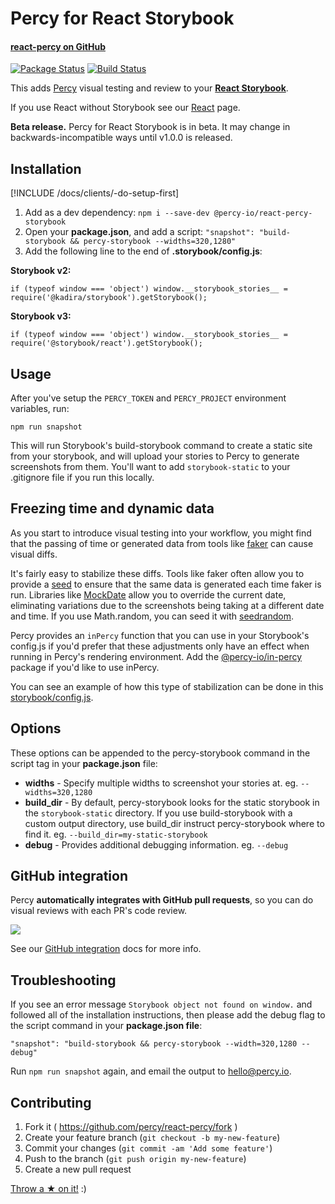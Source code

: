 # Percy for React Storybook
#### [react-percy on GitHub <i class="fa fa-github" aria-hidden="true"></i>](https://github.com/percy/react-percy)

[![Package Status](https://img.shields.io/npm/v/@percy-io/react-percy-storybook.svg)](https://www.npmjs.com/package/@percy-io/react-percy-storybook)
[![Build Status](https://travis-ci.org/percy/react-percy.svg?branch=master)](https://travis-ci.org/percy/react-percy)

This adds [Percy](https://percy.io) visual testing and review to your [**React Storybook**](https://storybooks.js.org/).  

If you use React without Storybook see our [React](/docs/clients/javascript/react) page.

<div class="Alert Alert--warning">

**Beta release.** Percy for React Storybook is in beta. It may change in backwards-incompatible ways until v1.0.0 is released.

</div>

## Installation

[!INCLUDE /docs/clients/-do-setup-first]

1. Add as a dev dependency: `npm i --save-dev @percy-io/react-percy-storybook`
1. Open your **package.json**, and add a script: `"snapshot": "build-storybook && percy-storybook --widths=320,1280"`
1. Add the following line to the end of **.storybook/config.js**:

**Storybook v2:**

`if (typeof window === 'object') window.__storybook_stories__ = require('@kadira/storybook').getStorybook();`

**Storybook v3:**

`if (typeof window === 'object') window.__storybook_stories__ = require('@storybook/react').getStorybook();`


## Usage

After you've setup the `PERCY_TOKEN` and `PERCY_PROJECT` environment variables, run:

`npm run snapshot`

This will run Storybook's build-storybook command to create a static site from your storybook, and will upload your stories to Percy to generate screenshots from them.  You'll want to add `storybook-static` to your .gitignore file if you run this locally.

## Freezing time and dynamic data

As you start to introduce visual testing into your workflow, you might find that the passing of time or generated data from tools like [faker](https://github.com/marak/Faker.js/) can cause visual diffs.

It's fairly easy to stabilize these diffs. Tools like faker often allow you to provide a [seed](https://github.com/marak/Faker.js/#setting-a-randomness-seed) to ensure that the same data is generated each time faker is run. Libraries like [MockDate](https://github.com/boblauer/MockDate) allow you to override the current date, eliminating variations due to the screenshots being taking at a different date and time. If you use Math.random, you can seed it with [seedrandom](https://github.com/davidbau/seedrandom).

Percy provides an `inPercy` function that you can use in your Storybook's config.js if you'd prefer that these adjustments only have an effect when running in Percy's rendering environment.  Add the [@percy-io/in-percy](https://www.npmjs.com/package/@percy-io/in-percy) package if you'd like to use inPercy.

You can see an example of how this type of stabilization can be done in this  [storybook/config.js](https://github.com/percy/react-percy/blob/master/integration-tests/.storybook/config.js).

## Options

These options can be appended to the percy-storybook command in the script tag in your **package.json** file:

* **widths** - Specify multiple widths to screenshot your stories at.  eg. `--widths=320,1280`
* **build_dir** - By default, percy-storybook looks for the static storybook in the `storybook-static` directory.  If you use build-storybook with a custom output directory, use build_dir instruct percy-storybook where to find it. eg. `--build_dir=my-static-storybook`
* **debug** - Provides additional debugging information. eg. `--debug`

## GitHub integration

Percy **automatically integrates with GitHub pull requests**, so you can do visual reviews with each PR's code review.

![](https://cloud.githubusercontent.com/assets/75300/13929974/13750b2c-ef5a-11e5-9a87-3ad3b335cc0d.png)

See our [GitHub integration](/docs/learn/github-integration) docs for more info.

## Troubleshooting

If you see an error message `Storybook object not found on window.` and followed all of the installation instructions, then please add the debug flag to the script command in your **package.json file**:

`"snapshot": "build-storybook && percy-storybook --width=320,1280 --debug"`

Run `npm run snapshot` again, and email the output to [hello@percy.io](mailto:hello@percy.io).


## Contributing

1. Fork it ( https://github.com/percy/react-percy/fork )
2. Create your feature branch (`git checkout -b my-new-feature`)
3. Commit your changes (`git commit -am 'Add some feature'`)
4. Push to the branch (`git push origin my-new-feature`)
5. Create a new pull request

[Throw a ★ on it!](https://github.com/percy/react-percy) :)
